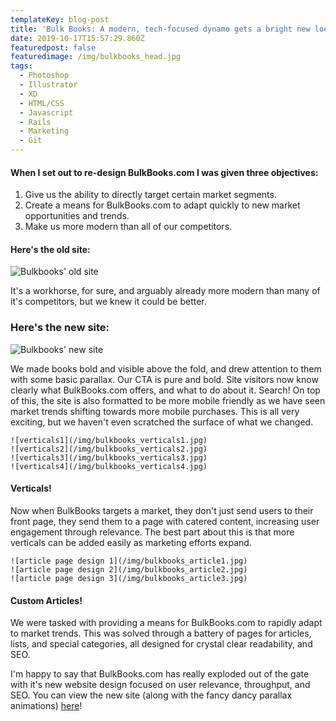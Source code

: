 ```yaml
---
templateKey: blog-post
title: 'Bulk Books: A modern, tech-focused dynamo gets a bright new look.'
date: 2019-10-17T15:57:29.860Z
featuredpost: false
featuredimage: /img/bulkbooks_head.jpg
tags:
  - Photoshop
  - Illustrator
  - XD
  - HTML/CSS
  - Javascript
  - Rails
  - Marketing
  - Git
---
```


#### When I set out to re-design BulkBooks.com I was given three objectives:  
1. Give us the ability to directly target certain market segments.  
2. Create a means for BulkBooks.com to adapt quickly to new market opportunities and trends.  
3. Make us more modern than all of our competitors.  

#### Here's the old site:

![Bulkbooks' old site](/img/bulkbooks_oldsite.jpg)

It's a workhorse, for sure, and arguably already more modern than many of it's competitors, but we knew it could be better.

### Here's the new site:

![Bulkbooks' new site](/img/bulkbooks_head.jpg)

We made books bold and visible above the fold, and drew attention to them with some basic parallax. Our CTA is pure and bold. Site visitors now know clearly what BulkBooks.com offers, and what to do about it. Search! On top of this, the site is also formatted to be more mobile friendly as we have seen market trends shifting towards more mobile purchases. This is all very exciting, but we haven't even scratched the surface of what we changed.

```grid|4
![verticals1](/img/bulkbooks_verticals1.jpg)
![verticals2](/img/bulkbooks_verticals2.jpg)
![verticals3](/img/bulkbooks_verticals3.jpg)
![verticals4](/img/bulkbooks_verticals4.jpg)
```

#### Verticals!

Now when BulkBooks targets a market, they don't just send users to their front page, they send them to a page with catered content, increasing user engagement through relevance. The best part about this is that more verticals can be added easily as marketing efforts expand.

```grid|3
![article page design 1](/img/bulkbooks_article1.jpg) 
![article page design 2](/img/bulkbooks_article2.jpg) 
![article page design 3](/img/bulkbooks_article3.jpg)
```

#### Custom Articles!

We were tasked with providing a means for BulkBooks.com to rapidly adapt to market trends. This was solved through a battery of pages for articles, lists, and special categories, all designed for crystal clear readability, and SEO.

I'm happy to say that BulkBooks.com has really exploded out of the gate with it's new website design focused on user relevance, throughput, and SEO. You can view the new site (along with the fancy dancy parallax animations) [here](http://www.bulkbooks.com)!